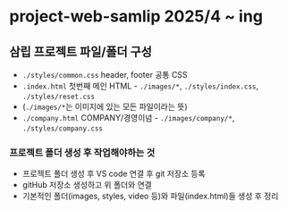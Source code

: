 # project-web-samlip 2025/4 ~ ing
## 삼립 프로젝트 파일/폴더 구성
* `./styles/common.css` header, footer 공통 CSS
* `.index.html` 첫번째 메인 HTML - `./images/*`, `./styles/index.css`, `./styles/reset.css`
* (`./images/*`는 이미지에 있는 모든 파일이라는 뜻)
* `./company.html` COMPANY/경영이념 - `./images/company/*`, `./styles/company.css`
### 프로젝트 폴더 생성 후 작업해야하는 것
* 프로젝트 폴더 생성 후 VS code 연결 후 git 저장소 등록
* gitHub 저장소 생성하고 위 폴더와 연결
* 기본적인 폴더(images, styles, video 등)와 파일(index.html)들 생성 후 정리